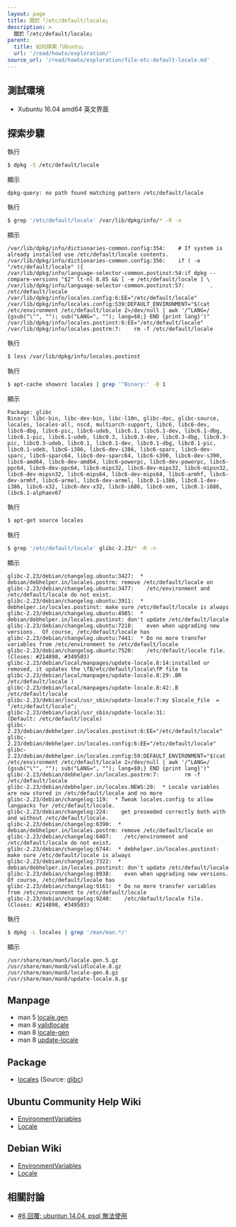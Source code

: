 ```yaml
---
layout: page
title: 關於「/etc/default/locale」
description: >
  關於「/etc/default/locale」
parent:
  title: 如何探索「Ubuntu」
  url: '/read/howto/exploration/'
source_url: '/read/howto/exploration/file-etc-default-locale.md'
---
```


## 測試環境

* Xubuntu 16.04 amd64 英文界面

## 探索步驟

執行

``` sh
$ dpkg -S /etc/default/locale
```

顯示

```
dpkg-query: no path found matching pattern /etc/default/locale
```

執行

``` sh
$ grep '/etc/default/locale' /var/lib/dpkg/info/* -R -n
```

顯示

```
/var/lib/dpkg/info/dictionaries-common.config:354:    # If system is already installed use /etc/default/locale contents.
/var/lib/dpkg/info/dictionaries-common.config:356:    if ( -e "/etc/default/locale" ){
/var/lib/dpkg/info/language-selector-common.postinst:54:if dpkg --compare-versions "$2" lt-nl 0.85 && [ -e /etc/default/locale ] \
/var/lib/dpkg/info/language-selector-common.postinst:57:        . /etc/default/locale
/var/lib/dpkg/info/locales.config:6:EE="/etc/default/locale"
/var/lib/dpkg/info/locales.config:539:DEFAULT_ENVIRONMENT="$(cat /etc/environment /etc/default/locale 2>/dev/null | awk '/^LANG=/ {gsub("\"", ""); sub("LANG=", ""); lang=$0;} END {print lang}')"
/var/lib/dpkg/info/locales.postinst:6:EE="/etc/default/locale"
/var/lib/dpkg/info/locales.postrm:7:    rm -f /etc/default/locale
```

執行

``` sh
$ less /var/lib/dpkg/info/locales.postinst
```

執行

``` sh
$ apt-cache showsrc locales | grep '^Binary:' -B 1
```

顯示

```
Package: glibc
Binary: libc-bin, libc-dev-bin, libc-l10n, glibc-doc, glibc-source, locales, locales-all, nscd, multiarch-support, libc6, libc6-dev, libc6-dbg, libc6-pic, libc6-udeb, libc6.1, libc6.1-dev, libc6.1-dbg, libc6.1-pic, libc6.1-udeb, libc0.3, libc0.3-dev, libc0.3-dbg, libc0.3-pic, libc0.3-udeb, libc0.1, libc0.1-dev, libc0.1-dbg, libc0.1-pic, libc0.1-udeb, libc6-i386, libc6-dev-i386, libc6-sparc, libc6-dev-sparc, libc6-sparc64, libc6-dev-sparc64, libc6-s390, libc6-dev-s390, libc6-amd64, libc6-dev-amd64, libc6-powerpc, libc6-dev-powerpc, libc6-ppc64, libc6-dev-ppc64, libc6-mips32, libc6-dev-mips32, libc6-mipsn32, libc6-dev-mipsn32, libc6-mips64, libc6-dev-mips64, libc6-armhf, libc6-dev-armhf, libc6-armel, libc6-dev-armel, libc0.1-i386, libc0.1-dev-i386, libc6-x32, libc6-dev-x32, libc6-i686, libc6-xen, libc0.1-i686, libc6.1-alphaev67
```


執行

``` sh
$ apt-get source locales
```

執行

``` sh
$ grep '/etc/default/locale' glibc-2.23/* -R -n
```

顯示

```
glibc-2.23/debian/changelog.ubuntu:3427:  * debian/debhelper.in/locales.postrm: remove /etc/default/locale on
glibc-2.23/debian/changelog.ubuntu:3477:    /etc/environment and /etc/default/locale do not exist.
glibc-2.23/debian/changelog.ubuntu:3911:  * debhelper.in/locales.postinst: make sure /etc/default/locale is always
glibc-2.23/debian/changelog.ubuntu:4985:  * debian/debhelper.in/locales.postinst: don't update /etc/default/locale
glibc-2.23/debian/changelog.ubuntu:7218:    even when upgrading new versions.  Of course, /etc/default/locale has
glibc-2.23/debian/changelog.ubuntu:7441:  * Do no more transfer variables from /etc/environment to /etc/default/locale
glibc-2.23/debian/changelog.ubuntu:7520:    /etc/default/locale file.  (Closes: #214898, #349503)
glibc-2.23/debian/local/manpages/update-locale.8:14:installed or removed, it updates the \fB/etc/default/locale\fP file to
glibc-2.23/debian/local/manpages/update-locale.8:29:.BR /etc/default/locale )
glibc-2.23/debian/local/manpages/update-locale.8:42:.B /etc/default/locale
glibc-2.23/debian/local/usr_sbin/update-locale:7:my $locale_file  = "/etc/default/locale";
glibc-2.23/debian/local/usr_sbin/update-locale:31:                       (Default: /etc/default/locale)
glibc-2.23/debian/debhelper.in/locales.postinst:6:EE="/etc/default/locale"
glibc-2.23/debian/debhelper.in/locales.config:6:EE="/etc/default/locale"
glibc-2.23/debian/debhelper.in/locales.config:59:DEFAULT_ENVIRONMENT="$(cat /etc/environment /etc/default/locale 2>/dev/null | awk '/^LANG=/ {gsub("\"", ""); sub("LANG=", ""); lang=$0;} END {print lang}')"
glibc-2.23/debian/debhelper.in/locales.postrm:7:        rm -f /etc/default/locale
glibc-2.23/debian/debhelper.in/locales.NEWS:20:  * Locale variables are now stored in /etc/default/locale and no more
glibc-2.23/debian/changelog:119:  * Tweak locales.config to allow langpacks for /etc/default/locale.
glibc-2.23/debian/changelog:224:    get preseeded correctly both with and without /etc/default/locale.
glibc-2.23/debian/changelog:6390:  * debian/debhelper.in/locales.postrm: remove /etc/default/locale on
glibc-2.23/debian/changelog:6407:    /etc/environment and /etc/default/locale do not exist.
glibc-2.23/debian/changelog:6744:  * debhelper.in/locales.postinst: make sure /etc/default/locale is always
glibc-2.23/debian/changelog:7322:  * debian/debhelper.in/locales.postinst: don't update /etc/default/locale
glibc-2.23/debian/changelog:8938:    even when upgrading new versions.  Of course, /etc/default/locale has
glibc-2.23/debian/changelog:9161:  * Do no more transfer variables from /etc/environment to /etc/default/locale
glibc-2.23/debian/changelog:9240:    /etc/default/locale file.  (Closes: #214898, #349503)
```

執行

``` sh
$ dpkg -L locales | grep '/man/man.*/'
```

顯示

```
/usr/share/man/man5/locale.gen.5.gz
/usr/share/man/man8/validlocale.8.gz
/usr/share/man/man8/locale-gen.8.gz
/usr/share/man/man8/update-locale.8.gz
```

## Manpage

* man 5 [locale.gen](http://manpages.ubuntu.com/manpages/xenial/en/man5/locale.gen.5.html)
* man 8 [validlocale](http://manpages.ubuntu.com/manpages/xenial/en/man8/validlocale.8.html)
* man 8 [locale-gen](http://manpages.ubuntu.com/manpages/xenial/en/man8/locale-gen.8.html)
* man 8 [update-locale](http://manpages.ubuntu.com/manpages/xenial/en/man8/update-locale.8.html)


## Package

* [locales](https://packages.ubuntu.com/xenial/locales) (Source: [glibc](https://packages.ubuntu.com/source/xenial/glibc))


## Ubuntu Community Help Wiki

* [EnvironmentVariables](https://help.ubuntu.com/community/EnvironmentVariables)
* [Locale](https://help.ubuntu.com/community/Locale)


## Debian Wiki

* [EnvironmentVariables](https://wiki.debian.org/EnvironmentVariables)
* [Locale](https://wiki.debian.org/Locale)


## 相關討論

* [#6 回覆: ubuntun 14.04, psql 無法使用](https://www.ubuntu-tw.org/modules/newbb/viewtopic.php?post_id=358372#forumpost358372)
